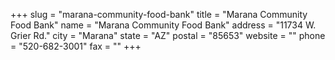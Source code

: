 +++
slug = "marana-community-food-bank"
title = "Marana Community Food Bank"
name = "Marana Community Food Bank"
address = "11734 W. Grier Rd."
city = "Marana"
state = "AZ"
postal = "85653"
website = ""
phone = "520-682-3001"
fax = ""
+++
